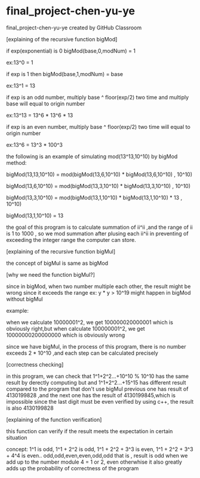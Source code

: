 # final_project-chen-yu-ye
final_project-chen-yu-ye created by GitHub Classroom

[explaining of the recursive function bigMod]

if exp(exponential) is 0 bigMod(base,0,modNum) = 1

ex:13^0 = 1

if exp is 1 then bigMod(base,1,modNum) = base

ex:13^1 = 13

if exp is an odd number, multiply base ^ floor(exp/2) two time and multiply base will equal to origin number

ex:13^13 = 13^6 * 13^6 * 13 

if exp is an even number, multiply base ^ floor(exp/2) two time will equal to origin number

ex:13^6 = 13^3 * 100^3

the following is an example of simulating mod(13^13,10^10) by bigMod method:

bigMod(13,13,10^10) = mod(bigMod(13,6,10^10) * bigMod(13,6,10^10) , 10^10)

bigMod(13,6,10^10) = mod(bigMod(13,3,10^10) * bigMod(13,3,10^10) , 10^10)

bigMod(13,3,10^10) = mod(bigMod(13,1,10^10) * bigMod(13,1,10^10) * 13 , 10^10)

bigMod(13,1,10^10) = 13 


the goal of this program is to calculate summation of ii^ii ,and the range of ii is 1 to 1000
, so we mod summation after plusing each ii^ii in preventing of exceeding the integer range the computer can store.



[explaining of the recursive function bigMul]

the concept of bigMul is same as bigMod



[why we need the function bigMul?]

since in bigMod, when two number multiple each other, the result might be wrong since it exceeds the range ex: y * y > 10^19 might happen in bigMod without bigMul

example:

when we calculate 10000001^2, we get 100000020000001 which is obviously right,but when calculate 100000001^2, we get 10000000200000000 which is obviously wrong

since we have bigMul, in the process of this program, there is no number exceeds 2 * 10^10 ,and each step can be calculated precisely 



[correctness checking]

in this program, we can check that 1^1+2^2...+10^10 % 10^10 has the same result by derectly computing
but and 1^1+2^2...+15^15 has different result compared to the program that don't use bigMul
previous one has result of 4130199828 ,and the next one has the result of 4130199845,which is impossible since the last digit must be even
verified by using c++, the result is also 4130199828



[explaining of the function verification]

this function can verify if the result meets the expectation in certain situation

concept:
1^1 is odd, 1^1 + 2^2 is odd, 1^1 + 2^2 + 3^3 is even,  1^1 + 2^2 + 3^3 + 4^4 is even.. odd,odd,even,even,odd,odd
that is , result is odd when we add up to the number module 4 = 1 or 2, even otherwhise
it also greatly adds up the probability of correctness of the program
